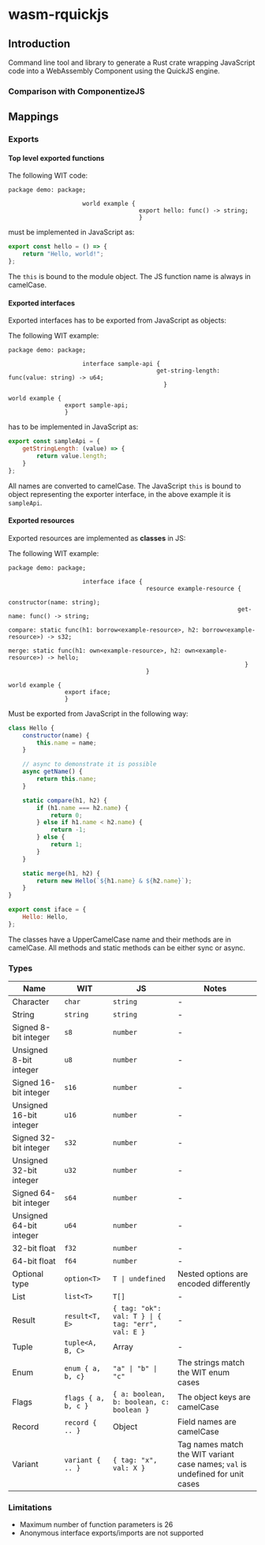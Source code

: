 # wasm-rquickjs

## Introduction

Command line tool and library to generate a Rust crate wrapping JavaScript code into a WebAssembly Component using the
QuickJS engine.

### Comparison with ComponentizeJS

## Mappings

### Exports

#### Top level exported functions

The following WIT code:

```wit
package demo: package;

                     world example {
                                     export hello: func() -> string;
                                     }
```

must be implemented in JavaScript as:

```javascript
export const hello = () => {
    return "Hello, world!";
};
``` 

The `this` is bound to the module object. The JS function name is always in camelCase.

#### Exported interfaces

Exported interfaces has to be exported from JavaScript as objects:

The following WIT example:

```wit
package demo: package;

                     interface sample-api {
                                          get-string-length: func(value: string) -> u64;
                                            }

world example {
                export sample-api;
                }
```

has to be implemented in JavaScript as:

```javascript
export const sampleApi = {
    getStringLength: (value) => {
        return value.length;
    }
};
```

All names are converted to camelCase. The JavaScript `this` is bound to object representing the exporter interface, in
the above example it is `sampleApi`.

#### Exported resources

Exported resources are implemented as **classes** in JS:

The following WIT example:

```wit
package demo: package;

                     interface iface {
                                       resource example-resource {
                                                                 constructor(name: string);
                                                                 get-name: func() -> string;
                                                                               compare: static func(h1: borrow<example-resource>, h2: borrow<example-resource>) -> s32;
                                                                                                                                            merge: static func(h1: own<example-resource>, h2: own<example-resource>) -> hello;
                                                                   }
                                       }

world example {
                export iface;
                }
```

Must be exported from JavaScript in the following way:

```js
class Hello {
    constructor(name) {
        this.name = name;
    }

    // async to demonstrate it is possible
    async getName() {
        return this.name;
    }

    static compare(h1, h2) {
        if (h1.name === h2.name) {
            return 0;
        } else if h1.name < h2.name) {
            return -1;
        } else {
            return 1;
        }
    }

    static merge(h1, h2) {
        return new Hello(`${h1.name} & ${h2.name}`);
    }
}

export const iface = {
    Hello: Hello,
};
```

The classes have a UpperCamelCase name and their methods are in camelCase. All methods and static methods can be either
sync or async.

### Types

| Name                    | WIT                 | JS                                                | Notes                                                                         |
|-------------------------|---------------------|---------------------------------------------------|-------------------------------------------------------------------------------|
| Character               | `char`              | `string`                                          | -                                                                             |
| String                  | `string`            | `string`                                          | -                                                                             |
| Signed 8-bit integer    | `s8`                | `number`                                          | -                                                                             |
| Unsigned 8-bit integer  | `u8`                | `number`                                          | -                                                                             |
| Signed 16-bit integer   | `s16`               | `number`                                          | -                                                                             |
| Unsigned 16-bit integer | `u16`               | `number`                                          | -                                                                             |
| Signed 32-bit integer   | `s32`               | `number`                                          | -                                                                             |
| Unsigned 32-bit integer | `u32`               | `number`                                          | -                                                                             |
| Signed 64-bit integer   | `s64`               | `number`                                          | -                                                                             |
| Unsigned 64-bit integer | `u64`               | `number`                                          | -                                                                             |
| 32-bit float            | `f32`               | `number`                                          | -                                                                             |
| 64-bit float            | `f64`               | `number`                                          | -                                                                             |
| Optional type           | `option<T>`         | `T \| undefined`                                  | Nested options are encoded differently                                        |
| List                    | `list<T>`           | `T[]`                                             | -                                                                             |
| Result                  | `result<T, E>`      | `{ tag: "ok": val: T } \| { tag: "err", val: E }` | -                                                                             |
| Tuple                   | `tuple<A, B, C>`    | Array                                             | -                                                                             |
| Enum                    | `enum { a, b, c}`   | `"a" \| "b" \| "c"`                               | The strings match the WIT enum cases                                          |
| Flags                   | `flags { a, b, c }` | `{ a: boolean, b: boolean, c: boolean }`          | The object keys are camelCase                                                 |
| Record                  | `record { .. }`     | Object                                            | Field names are camelCase                                                     |
| Variant                 | `variant { .. }`    | `{ tag: "x", val: X }`                            | Tag names match the WIT variant case names; `val` is undefined for unit cases |

### Limitations

- Maximum number of function parameters is 26
- Anonymous interface exports/imports are not supported
